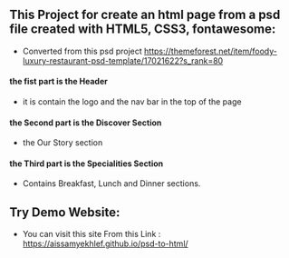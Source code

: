 ## This Project for create an html page from a psd file created with HTML5, CSS3, fontawesome: 
- Converted from this psd project 
https://themeforest.net/item/foody-luxury-restaurant-psd-template/17021622?s_rank=80

#### the fist part is the Header
- it is contain the logo and the nav bar in the top of the page  

#### the Second part is the Discover Section 
- the Our Story section 

#### the Third part is the Specialities Section
- Contains Breakfast, Lunch and Dinner sections.


## Try Demo Website:
- You can visit this site From this Link : https://aissamyekhlef.github.io/psd-to-html/

